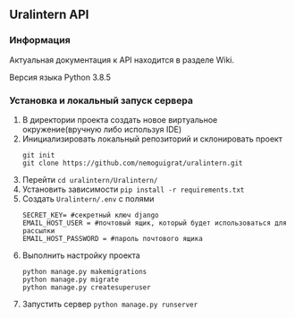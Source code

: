 ## Uralintern API
### Информация
Актуальная документация к API находится в разделе Wiki.

Версия языка Python 3.8.5

### Установка и локальный запуск сервера

1. В директории проекта создать новое виртуальное окружение(вручную либо используя IDE)
2. Инициализировать локальный репозиторий и склонировать проект
   ```
   git init
   git clone https://github.com/nemoguigrat/uralintern.git
   ```
3. Перейти `cd uralintern/Uralintern/`
4. Установить зависимости `pip install -r requirements.txt`
5. Создать `Uralintern/.env` c полями
   ```
   SECRET_KEY= #cекретный ключ django
   EMAIL_HOST_USER = #почтовый ящик, который будет использоваться для рассылки
   EMAIL_HOST_PASSWORD = #пароль почтового ящика
   ```
6. Выполнить настройку проекта
   ```
   python manage.py makemigrations
   python manage.py migrate
   python manage.py createsuperuser 
   ```
7. Запустить сервер 
   `python manage.py runserver`